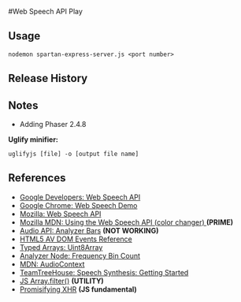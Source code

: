 #Web Speech API Play

## Usage 

    nodemon spartan-express-server.js <port number>

## Release History

## Notes
- Adding Phaser 2.4.8

**Uglify minifier:**

    uglifyjs [file] -o [output file name]

## References
- [Google Developers: Web Speech API](https://developers.google.com/web/updates/2013/01/Voice-Driven-Web-Apps-Introduction-to-the-Web-Speech-API?hl=en)
- [Google Chrome: Web Speech Demo](https://github.com/GoogleChrome/webplatform-samples/blob/master/webspeechdemo/webspeechdemo.html)
- [Mozilla: Web Speech API](https://developer.mozilla.org/en-US/docs/Web/API/Web_Speech_API)
- [Mozilla MDN: Using the Web Speech API (color changer) ](https://developer.mozilla.org/en-US/docs/Web/API/Web_Speech_API/Using_the_Web_Speech_API) **(PRIME)**
- [Audio API: Analyzer Bars](https://www.youtube.com/watch?v=IBHpSkGZtNM&feature=youtu.be) **(NOT WORKING)**
- [HTML5 AV DOM Events Reference](http://www.w3schools.com/tags/ref_av_dom.asp)
- [Typed Arrays: Uint8Array](https://developer.mozilla.org/en-US/docs/Web/JavaScript/Typed_arrays)
- [Analyzer Node: Frequency Bin Count](https://developer.mozilla.org/en-US/docs/Web/API/AnalyserNode/frequencyBinCount)
- [MDN: AudioContext ](https://developer.mozilla.org/en-US/docs/Web/API/AudioContext/createAnalyser) 
- [TeamTreeHouse: Speech Synthesis: Getting Started](http://blog.teamtreehouse.com/getting-started-speech-synthesis-api)
- [JS Array.filter()](http://www.w3schools.com/jsref/jsref_filter.asp) **(UTILITY)**
- [Promisifying XHR](http://www.html5rocks.com/en/tutorials/es6/promises/) **(JS fundamental)**



